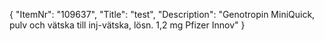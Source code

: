 {
  "ItemNr": "109637",
  "Title": "test",
  "Description": "Genotropin MiniQuick, pulv och vätska till inj-vätska, lösn. 1,2 mg Pfizer Innov"
}